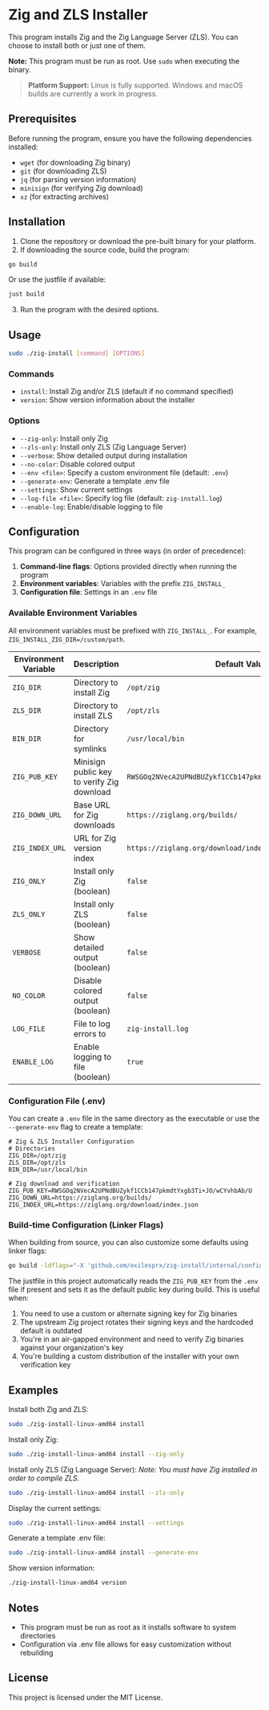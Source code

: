 # Zig and ZLS Installer

This program installs Zig and the Zig Language Server (ZLS). You can choose to install both or just one of them.

**Note:** This program must be run as root. Use `sudo` when executing the binary.

> **Platform Support:** Linux is fully supported. Windows and macOS builds are currently a work in progress.

## Prerequisites

Before running the program, ensure you have the following dependencies installed:

- `wget` (for downloading Zig binary)
- `git` (for downloading ZLS)
- `jq` (for parsing version information)
- `minisign` (for verifying Zig download)
- `xz` (for extracting archives)

## Installation

1. Clone the repository or download the pre-built binary for your platform.
2. If downloading the source code, build the program:

```bash
go build
```

Or use the justfile if available:

```bash
just build
```

3. Run the program with the desired options.

## Usage

```bash
sudo ./zig-install [command] [OPTIONS]
```

### Commands

- `install`: Install Zig and/or ZLS (default if no command specified)
- `version`: Show version information about the installer

### Options

- `--zig-only`: Install only Zig
- `--zls-only`: Install only ZLS (Zig Language Server)
- `--verbose`: Show detailed output during installation
- `--no-color`: Disable colored output
- `--env <file>`: Specify a custom environment file (default: `.env`)
- `--generate-env`: Generate a template .env file
- `--settings`: Show current settings
- `--log-file <file>`: Specify log file (default: `zig-install.log`)
- `--enable-log`: Enable/disable logging to file

## Configuration

This program can be configured in three ways (in order of precedence):

1. **Command-line flags**: Options provided directly when running the program
2. **Environment variables**: Variables with the prefix `ZIG_INSTALL_`
3. **Configuration file**: Settings in an `.env` file

### Available Environment Variables

All environment variables must be prefixed with `ZIG_INSTALL_`. For example, `ZIG_INSTALL_ZIG_DIR=/custom/path`.

| Environment Variable     | Description                                  | Default Value                                           |
|--------------------------|----------------------------------------------|---------------------------------------------------------|
| `ZIG_DIR`                | Directory to install Zig                     | `/opt/zig`                                              |
| `ZLS_DIR`                | Directory to install ZLS                     | `/opt/zls`                                              |
| `BIN_DIR`                | Directory for symlinks                       | `/usr/local/bin`                                        |
| `ZIG_PUB_KEY`            | Minisign public key to verify Zig download   | `RWSGOq2NVecA2UPNdBUZykf1CCb147pkmdtYxgb3Ti+JO/wCYvhbAb/U` |
| `ZIG_DOWN_URL`           | Base URL for Zig downloads                   | `https://ziglang.org/builds/`                           |
| `ZIG_INDEX_URL`          | URL for Zig version index                    | `https://ziglang.org/download/index.json`               |
| `ZIG_ONLY`               | Install only Zig (boolean)                   | `false`                                                 |
| `ZLS_ONLY`               | Install only ZLS (boolean)                   | `false`                                                 |
| `VERBOSE`                | Show detailed output (boolean)               | `false`                                                 |
| `NO_COLOR`               | Disable colored output (boolean)             | `false`                                                 |
| `LOG_FILE`               | File to log errors to                        | `zig-install.log`                                       |
| `ENABLE_LOG`             | Enable logging to file (boolean)             | `true`                                                  |

### Configuration File (.env)

You can create a `.env` file in the same directory as the executable or use the `--generate-env` flag to create a template:

```
# Zig & ZLS Installer Configuration
# Directories
ZIG_DIR=/opt/zig
ZLS_DIR=/opt/zls
BIN_DIR=/usr/local/bin

# Zig download and verification
ZIG_PUB_KEY=RWSGOq2NVecA2UPNdBUZykf1CCb147pkmdtYxgb3Ti+JO/wCYvhbAb/U
ZIG_DOWN_URL=https://ziglang.org/builds/
ZIG_INDEX_URL=https://ziglang.org/download/index.json
```

### Build-time Configuration (Linker Flags)

When building from source, you can also customize some defaults using linker flags:

```bash
go build -ldflags="-X 'github.com/exilesprx/zig-install/internal/config.DefaultZigPubKey=YOUR_KEY'"
```

The justfile in this project automatically reads the `ZIG_PUB_KEY` from the `.env` file if present and sets it as the default public key during build. This is useful when:

1. You need to use a custom or alternate signing key for Zig binaries
2. The upstream Zig project rotates their signing keys and the hardcoded default is outdated
3. You're in an air-gapped environment and need to verify Zig binaries against your organization's key
4. You're building a custom distribution of the installer with your own verification key

## Examples

Install both Zig and ZLS:

```bash
sudo ./zig-install-linux-amd64 install
```

Install only Zig:

```bash
sudo ./zig-install-linux-amd64 install --zig-only
```

Install only ZLS (Zig Language Server):
_Note: You must have Zig installed in order to compile ZLS._

```bash
sudo ./zig-install-linux-amd64 install --zls-only
```

Display the current settings:

```bash
sudo ./zig-install-linux-amd64 install --settings
```

Generate a template .env file:

```bash
sudo ./zig-install-linux-amd64 install --generate-env
```

Show version information:

```bash
./zig-install-linux-amd64 version
```

## Notes

- This program must be run as root as it installs software to system directories
- Configuration via .env file allows for easy customization without rebuilding

## License

This project is licensed under the MIT License.
